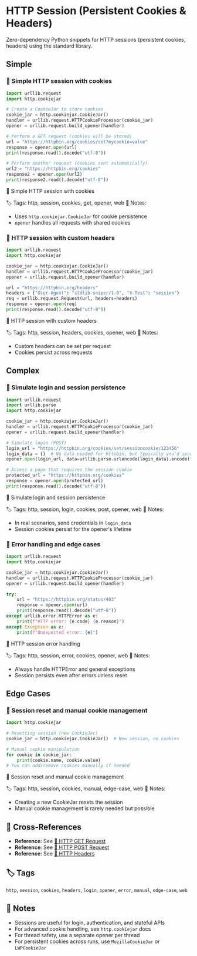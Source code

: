 # HTTP Session (Persistent Cookies & Headers)

Zero-dependency Python snippets for HTTP sessions (persistent cookies, headers) using the standard library.

## Simple

### 🧩 Simple HTTP session with cookies

```python
import urllib.request
import http.cookiejar

# Create a CookieJar to store cookies
cookie_jar = http.cookiejar.CookieJar()
handler = urllib.request.HTTPCookieProcessor(cookie_jar)
opener = urllib.request.build_opener(handler)

# Perform a GET request (cookies will be stored)
url = "https://httpbin.org/cookies/set?mycookie=value"
response = opener.open(url)
print(response.read().decode("utf-8"))

# Perform another request (cookies sent automatically)
url2 = "https://httpbin.org/cookies"
response2 = opener.open(url2)
print(response2.read().decode("utf-8"))
```

📂 Simple HTTP session with cookies

🏷️ Tags: http, session, cookies, get, opener, web
📝 Notes:
- Uses `http.cookiejar.CookieJar` for cookie persistence
- `opener` handles all requests with shared cookies

### 🧩 HTTP session with custom headers

```python
import urllib.request
import http.cookiejar

cookie_jar = http.cookiejar.CookieJar()
handler = urllib.request.HTTPCookieProcessor(cookie_jar)
opener = urllib.request.build_opener(handler)

url = "https://httpbin.org/headers"
headers = {"User-Agent": "stdlib-sniper/1.0", "X-Test": "session"}
req = urllib.request.Request(url, headers=headers)
response = opener.open(req)
print(response.read().decode("utf-8"))
```

📂 HTTP session with custom headers

🏷️ Tags: http, session, headers, cookies, opener, web
📝 Notes:
- Custom headers can be set per request
- Cookies persist across requests

## Complex

### 🧩 Simulate login and session persistence

```python
import urllib.request
import urllib.parse
import http.cookiejar

cookie_jar = http.cookiejar.CookieJar()
handler = urllib.request.HTTPCookieProcessor(cookie_jar)
opener = urllib.request.build_opener(handler)

# Simulate login (POST)
login_url = "https://httpbin.org/cookies/set/sessioncookie/123456"
login_data = {}  # No data needed for httpbin, but typically you'd send credentials
opener.open(login_url, data=urllib.parse.urlencode(login_data).encode("utf-8"))

# Access a page that requires the session cookie
protected_url = "https://httpbin.org/cookies"
response = opener.open(protected_url)
print(response.read().decode("utf-8"))
```

📂 Simulate login and session persistence

🏷️ Tags: http, session, login, cookies, post, opener, web
📝 Notes:
- In real scenarios, send credentials in `login_data`
- Session cookies persist for the opener's lifetime

### 🧩 Error handling and edge cases

```python
import urllib.request
import http.cookiejar

cookie_jar = http.cookiejar.CookieJar()
handler = urllib.request.HTTPCookieProcessor(cookie_jar)
opener = urllib.request.build_opener(handler)

try:
    url = "https://httpbin.org/status/403"
    response = opener.open(url)
    print(response.read().decode("utf-8"))
except urllib.error.HTTPError as e:
    print(f"HTTP error: {e.code} {e.reason}")
except Exception as e:
    print(f"Unexpected error: {e}")
```

📂 HTTP session error handling

🏷️ Tags: http, session, error, cookies, opener, web
📝 Notes:
- Always handle HTTPError and general exceptions
- Session persists even after errors unless reset

## Edge Cases

### 🧩 Session reset and manual cookie management

```python
import http.cookiejar

# Resetting session (new CookieJar)
cookie_jar = http.cookiejar.CookieJar()  # New session, no cookies

# Manual cookie manipulation
for cookie in cookie_jar:
    print(cookie.name, cookie.value)
# You can add/remove cookies manually if needed
```

📂 Session reset and manual cookie management

🏷️ Tags: http, session, cookies, manual, edge-case, web
📝 Notes:
- Creating a new CookieJar resets the session
- Manual cookie management is rarely needed but possible

## 🔗 Cross-References

- **Reference**: See [📂 HTTP GET Request](./http_get.md)
- **Reference**: See [📂 HTTP POST Request](./http_post.md)
- **Reference**: See [📂 HTTP Headers](./http_headers.md)

## 🏷️ Tags

`http`, `session`, `cookies`, `headers`, `login`, `opener`, `error`, `manual`, `edge-case`, `web`

## 📝 Notes

- Sessions are useful for login, authentication, and stateful APIs
- For advanced cookie handling, see `http.cookiejar` docs
- For thread safety, use a separate opener per thread
- For persistent cookies across runs, use `MozillaCookieJar` or `LWPCookieJar`
